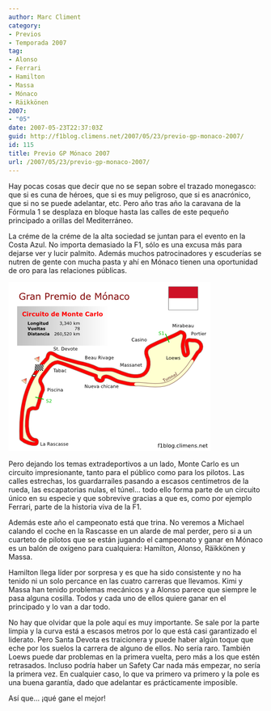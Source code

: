 ```yaml
---
author: Marc Climent
category:
- Previos
- Temporada 2007
tag:
- Alonso
- Ferrari
- Hamilton
- Massa
- Mónaco
- Räikkönen
2007:
- "05"
date: 2007-05-23T22:37:03Z
guid: http://f1blog.climens.net/2007/05/23/previo-gp-monaco-2007/
id: 115
title: Previo GP Mónaco 2007
url: /2007/05/23/previo-gp-monaco-2007/
---
```


Hay pocas cosas que decir que no se sepan sobre el trazado monegasco: que si es cuna de héroes, que si es muy peligroso, que si es anacrónico, que si no se puede adelantar, etc. Pero año tras año la caravana de la Fórmula 1 se desplaza en bloque hasta las calles de este pequeño principado a orillas del Mediterráneo.

La créme de la créme de la alta sociedad se juntan para el evento en la Costa Azul. No importa demasiado la F1, sólo es una excusa más para dejarse ver y lucir palmito. Además muchos patrocinadores y escuderías se nutren de gente con mucha pasta y ahí en Mónaco tienen una oportunidad de oro para las relaciones públicas.

![Monaco](/files/2007/05/monaco1.png)

Pero dejando los temas extradeportivos a un lado, Monte Carlo es un circuito impresionante, tanto para el público como para los pilotos. Las calles estrechas, los guardarraíles pasando a escasos centímetros de la rueda, las escapatorias nulas, el túnel&#8230; todo ello forma parte de un circuito único en su especie y que sobrevive gracias a que es, como por ejemplo Ferrari, parte de la historia viva de la F1.

Además este año el campeonato está que trina. No veremos a Michael calando el coche en la Rascasse en un alarde de mal perder, pero si a un cuarteto de pilotos que se están jugando el campeonato y ganar en Mónaco es un balón de oxígeno para cualquiera: Hamilton, Alonso, Räikkönen y Massa.

Hamilton llega líder por sorpresa y es que ha sido consistente y no ha tenido ni un solo percance en las cuatro carreras que llevamos. Kimi y Massa han tenido problemas mecánicos y a Alonso parece que siempre le pasa alguna cosilla. Todos y cada uno de ellos quiere ganar en el principado y lo van a dar todo.

No hay que olvidar que la pole aquí es muy importante. Se sale por la parte limpia y la curva está a escasos metros por lo que está casi garantizado el liderato. Pero Santa Devota es traicionera y puede haber algún toque que eche por los suelos la carrera de alguno de ellos. No sería raro. También Loews puede dar problemas en la primera vuelta, pero más a los que estén retrasados. Incluso podría haber un Safety Car nada más empezar, no sería la primera vez. En cualquier caso, lo que va primero va primero y la pole es una buena garantía, dado que adelantar es prácticamente imposible.

Así que&#8230; ¡qué gane el mejor!